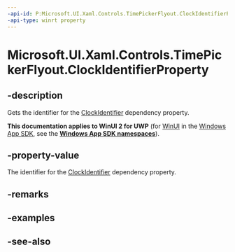 ```yaml
---
-api-id: P:Microsoft.UI.Xaml.Controls.TimePickerFlyout.ClockIdentifierProperty
-api-type: winrt property
---
```


<!-- Property syntax
public Windows.UI.Xaml.DependencyProperty ClockIdentifierProperty { get; }
-->

# Microsoft.UI.Xaml.Controls.TimePickerFlyout.ClockIdentifierProperty

## -description
Gets the identifier for the [ClockIdentifier](timepickerflyout_clockidentifier.md) dependency property.

**This documentation applies to WinUI 2 for UWP** (for [WinUI](/windows/apps/winui/winui3/) in the [Windows App SDK](/windows/apps/windows-app-sdk/), see the **[Windows App SDK namespaces](/windows/windows-app-sdk/api/winrt/)**).

## -property-value
The identifier for the [ClockIdentifier](timepickerflyout_clockidentifier.md) dependency property.

## -remarks

## -examples

## -see-also

